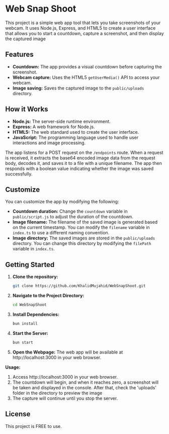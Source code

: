 # Web Snap Shoot

This project is a simple web app tool that lets you take screenshots of your webcam. It uses Node.js, Express, and HTML5 to create a user interface that allows you to start a countdown, capture a screenshot, and then display the captured image

## Features

*   **Countdown:** The app provides a visual countdown before capturing the screenshot.
*   **Webcam capture:** Uses the HTML5 `getUserMedia()` API to access your webcam.
*   **Image saving:** Saves the captured image to the `public/uploads` directory.

## How it Works

*   **Node.js:** The server-side runtime environment.
*   **Express:** A web framework for Node.js.
*   **HTML5:** The web standard used to create the user interface.
*   **JavaScript:** The programming language used to handle user interactions and image processing.

The app listens for a POST request on the `/endpoints` route. When a request is received, it extracts the base64 encoded image data from the request body, decodes it, and saves it to a file with a unique filename. The app then responds with a boolean value indicating whether the image was saved successfully.

## Customize

You can customize the app by modifying the following:

*   **Countdown duration:** Change the `countdown` variable in `public/script.js` to adjust the duration of the countdown.
*   **Image filename:** The filename of the saved image is generated based on the current timestamp. You can modify the `filename` variable in `index.ts` to use a different naming convention.
*   **Image directory:** The saved images are stored in the `public/uploads` directory. You can change this directory by modifying the `filePath` variable in `index.ts`.


## Getting Started
1. **Clone the repository:**
   ```bash
   git clone https://github.com/KhalidMujahid/WebSnapShoot.git
   
2. **Navigate to the Project Directory:**
   ```bash
   cd WebSnapShoot
   
3. **Install Dependencies:**
   ```bash
   bun install
4. **Start the Server:**
   ```bash
   bun start
5. **Open the Webpage:**
   The web app will be available at http://localhost:3000 in your web browser.

**Usage:**
1. Access http://localhost:3000 in your web browser.
2. The countdown will begin, and when it reaches zero, a screenshot will be taken and displayed in the console. After that, check the 'uploads' folder in the directory to preview the image
3. The capture will continue until you stop the server.
   
## License

This project is FREE to use.